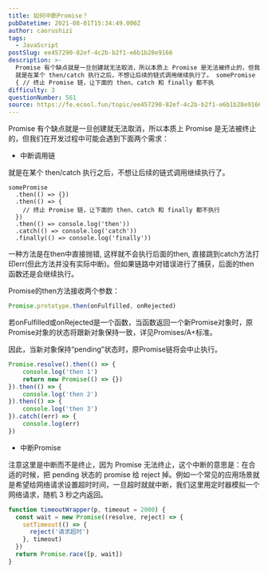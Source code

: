 ```yaml
---
title: 如何中断Promise？
pubDatetime: 2021-08-01T15:34:49.000Z
author: caorushizi
tags:
  - JavaScript
postSlug: ee457290-82ef-4c2b-b2f1-e6b1b28e9166
description: >-
  Promise 有个缺点就是一旦创建就无法取消，所以本质上 Promise 是无法被终止的，但我们在开发过程中可能会遇到下面两个需求： 中断调用链
  就是在某个 then/catch 执行之后，不想让后续的链式调用继续执行了。 somePromise .then(() => {}) .then(() =>
  { // 终止 Promise 链，让下面的 then、catch 和 finally 都不执
difficulty: 3
questionNumber: 561
source: https://fe.ecool.fun/topic/ee457290-82ef-4c2b-b2f1-e6b1b28e9166
---
```


Promise 有个缺点就是一旦创建就无法取消，所以本质上 Promise 是无法被终止的，但我们在开发过程中可能会遇到下面两个需求：

* 中断调用链

就是在某个 then/catch 执行之后，不想让后续的链式调用继续执行了。

```
somePromise
  .then(() => {})
  .then(() => {
    // 终止 Promise 链，让下面的 then、catch 和 finally 都不执行
  })
  .then(() => console.log('then'))
  .catch(() => console.log('catch'))
  .finally(() => console.log('finally'))
```

一种方法是在then中直接抛错, 这样就不会执行后面的then, 直接跳到catch方法打印err(但此方法并没有实际中断)。但如果链路中对错误进行了捕获，后面的then函数还是会继续执行。

Promise的then方法接收两个参数：
```javascript
Promise.prototype.then(onFulfilled, onRejected)
```

若onFulfilled或onRejected是一个函数，当函数返回一个新Promise对象时，原Promise对象的状态将跟新对象保持一致，详见Promises/A+标准。

因此，当新对象保持“pending”状态时，原Promise链将会中止执行。

```javascript
Promise.resolve().then(() => {
    console.log('then 1')
    return new Promise(() => {})
}).then(() => {
    console.log('then 2')
}).then(() => {
    console.log('then 3')
}).catch((err) => {
    console.log(err)
})
```

* 中断Promise

注意这里是中断而不是终止，因为 Promise 无法终止，这个中断的意思是：在合适的时候，把 pending 状态的 promise 给 reject 掉。例如一个常见的应用场景就是希望给网络请求设置超时时间，一旦超时就就中断，我们这里用定时器模拟一个网络请求，随机 3 秒之内返回。

```javascript
function timeoutWrapper(p, timeout = 2000) {
  const wait = new Promise((resolve, reject) => {
    setTimeout(() => {
      reject('请求超时')
    }, timeout)
  })
  return Promise.race([p, wait])
}
```


